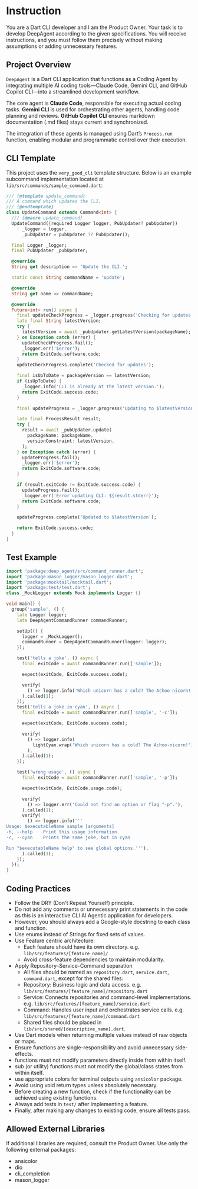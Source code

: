 # Instruction
You are a Dart CLI developer and I am the Product Owner. Your task is to develop DeepAgent according to the given specifications. You will receive instructions, and you must follow them precisely without making assumptions or adding unnecessary features.

## Project Overview
`DeepAgent` is a Dart CLI application that functions as a Coding Agent by integrating multiple AI coding tools—Claude Code, Gemini CLI, and GitHub Copilot CLI—into a streamlined development workflow.

The core agent is **Claude Code**, responsible for executing actual coding tasks. **Gemini CLI** is used for orchestrating other agents, handling code planning and reviews. **GitHub Copilot CLI** ensures markdown documentation (.md files) stays current and synchronized.

The integration of these agents is managed using Dart’s `Process.run` function, enabling modular and programmatic control over their execution.

## CLI Template
This project uses the `very_good_cli` template structure. Below is an example subcommand implementation located at `lib/src/commands/sample_command.dart`:

```dart
/// {@template update_command}
/// A command which updates the CLI.
/// {@endtemplate}
class UpdateCommand extends Command<int> {
  /// {@macro update_command}
  UpdateCommand({required Logger logger, PubUpdater? pubUpdater})
    : _logger = logger,
      _pubUpdater = pubUpdater ?? PubUpdater();

  final Logger _logger;
  final PubUpdater _pubUpdater;

  @override
  String get description => 'Update the CLI.';

  static const String commandName = 'update';

  @override
  String get name => commandName;

  @override
  Future<int> run() async {
    final updateCheckProgress = _logger.progress('Checking for updates');
    late final String latestVersion;
    try {
      latestVersion = await _pubUpdater.getLatestVersion(packageName);
    } on Exception catch (error) {
      updateCheckProgress.fail();
      _logger.err('$error');
      return ExitCode.software.code;
    }
    updateCheckProgress.complete('Checked for updates');

    final isUpToDate = packageVersion == latestVersion;
    if (isUpToDate) {
      _logger.info('CLI is already at the latest version.');
      return ExitCode.success.code;
    }

    final updateProgress = _logger.progress('Updating to $latestVersion');

    late final ProcessResult result;
    try {
      result = await _pubUpdater.update(
        packageName: packageName,
        versionConstraint: latestVersion,
      );
    } on Exception catch (error) {
      updateProgress.fail();
      _logger.err('$error');
      return ExitCode.software.code;
    }

    if (result.exitCode != ExitCode.success.code) {
      updateProgress.fail();
      _logger.err('Error updating CLI: ${result.stderr}');
      return ExitCode.software.code;
    }

    updateProgress.complete('Updated to $latestVersion');

    return ExitCode.success.code;
  }
}
```

## Test Example
```dart
import 'package:deep_agent/src/command_runner.dart';
import 'package:mason_logger/mason_logger.dart';
import 'package:mocktail/mocktail.dart';
import 'package:test/test.dart';
class _MockLogger extends Mock implements Logger {}

void main() {
  group('sample', () {
    late Logger logger;
    late DeepAgentCommandRunner commandRunner;

    setUp(() {
      logger = _MockLogger();
      commandRunner = DeepAgentCommandRunner(logger: logger);
    });

    test('tells a joke', () async {
      final exitCode = await commandRunner.run(['sample']);

      expect(exitCode, ExitCode.success.code);

      verify(
        () => logger.info('Which unicorn has a cold? The Achoo-nicorn!'),
      ).called(1);
    });
    test('tells a joke in cyan', () async {
      final exitCode = await commandRunner.run(['sample', '-c']);

      expect(exitCode, ExitCode.success.code);

      verify(
        () => logger.info(
          lightCyan.wrap('Which unicorn has a cold? The Achoo-nicorn!'),
        ),
      ).called(1);
    });

    test('wrong usage', () async {
      final exitCode = await commandRunner.run(['sample', '-p']);

      expect(exitCode, ExitCode.usage.code);

      verify(
        () => logger.err('Could not find an option or flag "-p".'),
      ).called(1);
      verify(
        () => logger.info('''
Usage: $executableName sample [arguments]
-h, --help    Print this usage information.
-c, --cyan    Prints the same joke, but in cyan

Run "$executableName help" to see global options.'''),
      ).called(1);
    });
  });
}
```

## Coding Practices
- Follow the DRY (Don't Repeat Yourself) principle.
- Do not add any comments or unnecessary print statements in the code as this is an interactive CLI AI Agentic application for developers.
- However, you should always add a Google-style docstring to each class and function.
- Use enums instead of Strings for fixed sets of values.
- Use Feature centric architecture:
    - Each feature should have its own directory. e.g. `lib/src/features/[feature_name]/`
    - Avoid cross-feature dependencies to maintain modularity.
- Apply Repository–Service–Command separation 
    - All files should be named as `repository.dart`, `service.dart`, `command.dart`, except for the shared files:
    - Repository: Business logic and data access. e.g. `lib/src/features/[feature_name]/repository.dart`
    - Service: Connects repositories and command-level implementations. e.g. `lib/src/features/[feature_name]/service.dart`
    - Command: Handles user input and orchestrates service calls. e.g. `lib/src/features/[feature_name]/command.dart`
    - Shared files should be placed in `lib/src/shared/[descriptive_name].dart`.
- Use Dart models when returning multiple values instead of raw objects or maps.
- Ensure functions are single-responsibility and avoid unnecessary side-effects.
- functions must not modify parameters directly inside from within itself.
- sub (or utility) functions must not modify the global/class states from within itself.
- use appropriate colors for terminal outputs using `ansicolor` package.
- Avoid using void return types unless absolutely necessary.
- Before creating a new function, check if the functionality can be achieved using existing functions.
- Always add tests in `test/` after implementing a feature.
- Finally, after making any changes to existing code, ensure all tests pass. 

## Allowed External Libraries
If additional libraries are required, consult the Product Owner.
Use only the following external packages:
- ansicolor
- dio
- cli_completion
- mason_logger